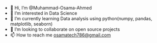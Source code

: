 - 👋 Hi, I’m @Muhammad-Osama-Ahmed
- 👀 I’m interested in Data Science
- 🌱 I’m currently learning Data analysis using python(numpy, pandas, matplotlib, seaborn)
- 💞️ I’m looking to collaborate on open source projects
- 📫 How to reach me osamatech786@gmail.com

<!---
Muhammad-Osama-Ahmed/Muhammad-Osama-Ahmed is a ✨ special ✨ repository because its `README.md` (this file) appears on your GitHub profile.
You can click the Preview link to take a look at your changes.
--->
